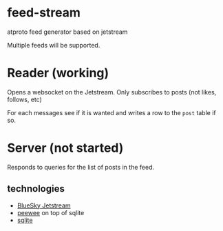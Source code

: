 # feed-stream
atproto feed generator based on jetstream

Multiple feeds will be supported.

# Reader (working)

Opens a websocket on the Jetstream. Only subscribes to posts (not likes, follows, etc)

For each messages see if it is wanted and writes a row to the `post` table if so.

# Server (not started)

Responds to queries for the list of posts in the feed.

## technologies
- [BlueSky Jetstream](https://github.com/bluesky-social/jetstream)
- [peewee](https://docs.peewee-orm.com/en/latest/) on top of sqlite
- [sqlite](https://sqlite.org/)